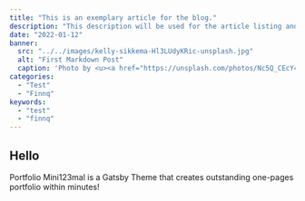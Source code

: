 ```yaml
---
title: "This is an exemplary article for the blog."
description: "This description will be used for the article listing and search results on Google."
date: "2022-01-12"
banner:
  src: "../../images/kelly-sikkema-Hl3LUdyKRic-unsplash.jpg"
  alt: "First Markdown Post"
  caption: 'Photo by <u><a href="https://unsplash.com/photos/Nc5Q_CEcY44">Florian Olivo</a></u>'
categories:
  - "Test"
  - "Finnq"
keywords:
  - "test"
  - "finnq"
---
```


## Hello

Portfolio Mini123mal is a Gatsby Theme that creates outstanding one-pages portfolio within minutes!
